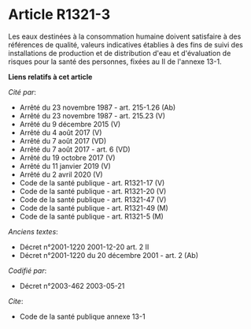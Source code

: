 # Article R1321-3

Les eaux destinées à la consommation humaine doivent satisfaire à des références de qualité, valeurs indicatives établies à
des fins de suivi des installations de production et de distribution d'eau et d'évaluation de risques pour la santé des
personnes, fixées au II de l'annexe 13-1.

**Liens relatifs à cet article**

_Cité par_:

  - Arrêté du 23 novembre 1987 - art. 215-1.26 (Ab)
  - Arrêté du 23 novembre 1987 - art. 215.23 (V)
  - Arrêté du 9 décembre 2015 (V)
  - Arrêté du 4 août 2017 (V)
  - Arrêté du 7 août 2017 (VD)
  - Arrêté du 7 août 2017 - art. 6 (VD)
  - Arrêté du 19 octobre 2017 (V)
  - Arrêté du 11 janvier 2019 (V)
  - Arrêté du 2 avril 2020 (V)
  - Code de la santé publique - art. R1321-17 (V)
  - Code de la santé publique - art. R1321-20 (V)
  - Code de la santé publique - art. R1321-47 (V)
  - Code de la santé publique - art. R1321-49 (M)
  - Code de la santé publique - art. R1321-5 (M)

_Anciens textes_:

  - Décret n°2001-1220 2001-12-20 art. 2 II
  - Décret n°2001-1220 du 20 décembre 2001 - art. 2 (Ab)

_Codifié par_:

  - Décret n°2003-462 2003-05-21

_Cite_:

  - Code de la santé publique annexe 13-1
